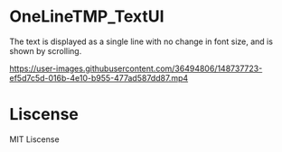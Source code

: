 # OneLineTMP_TextUI
The text is displayed as a single line with no change in font size, and is shown by scrolling.

https://user-images.githubusercontent.com/36494806/148737723-ef5d7c5d-016b-4e10-b955-477ad587dd87.mp4

# Liscense
MIT Liscense
